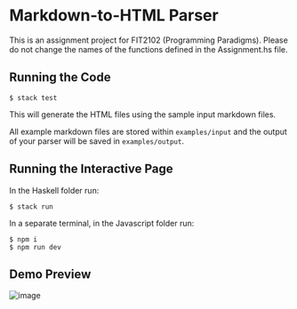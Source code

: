# Markdown-to-HTML Parser

This is an assignment project for FIT2102 (Programming Paradigms). 
Please do not change the names of the functions defined in the Assignment.hs file.

## Running the Code

```
$ stack test
```

This will generate the HTML files using the sample input markdown files.

All example markdown files are stored within `examples/input` and the output of your parser will be saved in `examples/output`.


## Running the Interactive Page

In the Haskell folder run:

```
$ stack run
```

In a separate terminal, in the Javascript folder run:

```
$ npm i
$ npm run dev
```

## Demo Preview
![image](https://github.com/user-attachments/assets/5b824546-0f1b-45fc-b78f-208db21df2b5)
